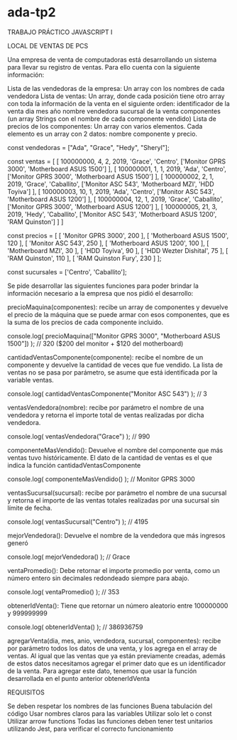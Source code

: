 # ada-tp2

TRABAJO PRÁCTICO JAVASCRIPT I

LOCAL DE VENTAS DE PCS

Una empresa de venta de computadoras está desarrollando un sistema para llevar su registro de ventas. Para ello cuenta con la siguiente información:

Lista de las vendedoras de la empresa: Un array con los nombres de cada vendedora
Lista de ventas: Un array, donde cada posición tiene otro array con toda la información de la venta en el siguiente orden:
identificador de la venta
dia
mes
año
nombre vendedora
sucursal de la venta
componentes (un array Strings con el nombre de cada componente vendido)
Lista de precios de los componentes: Un array con varios elementos. Cada elemento es un array con 2 datos: nombre componente y precio.

const vendedoras = ["Ada", "Grace", "Hedy", "Sheryl"];

const ventas = [
  [ 100000000, 4, 2, 2019, 'Grace', 'Centro', ['Monitor GPRS 3000', 'Motherboard ASUS 1500'] ],
  [ 100000001, 1, 1, 2019, 'Ada', 'Centro', ['Monitor GPRS 3000', 'Motherboard ASUS 1500'] ],
  [ 100000002, 2, 1, 2019, 'Grace', 'Caballito', ['Monitor ASC 543', 'Motherboard MZI', 'HDD Toyiva'] ],
  [ 100000003, 10, 1, 2019, 'Ada', 'Centro', ['Monitor ASC 543', 'Motherboard ASUS 1200'] ],
  [ 100000004, 12, 1, 2019, 'Grace', 'Caballito', ['Monitor GPRS 3000', 'Motherboard ASUS 1200'] ],
  [ 100000005, 21, 3, 2019, 'Hedy', 'Caballito', ['Monitor ASC 543', 'Motherboard ASUS 1200', 'RAM Quinston'] ]
]

const precios = [
  [ 'Monitor GPRS 3000', 200 ],
  [ 'Motherboard ASUS 1500', 120 ],
  [ 'Monitor ASC 543', 250 ],
  [ 'Motherboard ASUS 1200', 100 ],
  [ 'Motherboard MZI', 30 ],
  [ 'HDD Toyiva', 90 ],
  [ 'HDD Wezter Dishital', 75 ],
  [ 'RAM Quinston', 110 ],
  [ 'RAM Quinston Fury', 230 ]
];

const sucursales = ['Centro', 'Caballito'];


Se pide desarrollar las siguientes funciones para poder brindar la información necesario a la empresa que nos pidió el desarrollo:

precioMaquina(componentes): recibe un array de componentes y devuelve el precio de la máquina que se puede armar con esos componentes, que es la suma de los precios de cada componente incluido.

console.log( precioMaquina(["Monitor GPRS 3000", "Motherboard ASUS 1500"]) ); // 320 ($200 del monitor + $120 del motherboard)


cantidadVentasComponente(componente): recibe el nombre de un componente y devuelve la cantidad de veces que fue vendido. La lista de ventas no se pasa por parámetro, se asume que está identificada por la variable ventas.

console.log( cantidadVentasComponente("Monitor ASC 543") ); // 3


ventasVendedora(nombre): recibe por parámetro el nombre de una vendedora y retorna el importe total de ventas realizadas por dicha vendedora.

console.log( ventasVendedora("Grace") ); // 990


componenteMasVendido(): Devuelve el nombre del componente que más ventas tuvo históricamente. El dato de la cantidad de ventas es el que indica la función cantidadVentasComponente

console.log( componenteMasVendido() ); // Monitor GPRS 3000


ventasSucursal(sucursal): recibe por parámetro el nombre de una sucursal y retorna el importe de las ventas totales realizadas por una sucursal sin límite de fecha.

console.log( ventasSucursal("Centro") ); // 4195


mejorVendedora(): Devuelve el nombre de la vendedora que más ingresos generó

console.log( mejorVendedora() ); // Grace


ventaPromedio(): Debe retornar el importe promedio por venta, como un número entero sin decimales redondeado siempre para abajo.

console.log( ventaPromedio() ); // 353


obtenerIdVenta(): Tiene que retornar un número aleatorio entre 100000000 y 999999999

console.log( obtenerIdVenta() ); // 386936759


agregarVenta(dia, mes, anio, vendedora, sucursal, componentes): recibe por parámetro todos los datos de una venta, y los agrega en el array de ventas. Al igual que las ventas que ya están previamente creadas, además de estos datos necesitamos agregar el primer dato que es un identificador de la venta. Para agregar este dato, tenemos que usar la función desarrollada en el punto anterior obtenerIdVenta


REQUISITOS

Se deben respetar los nombres de las funciones
Buena tabulación del código
Usar nombres claros para las variables
Utilizar solo let o const
Utilizar arrow functions
Todas las funciones deben tener test unitarios utilizando Jest, para verificar el correcto funcionamiento
